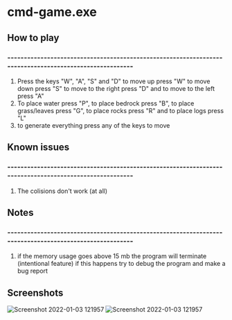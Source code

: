# cmd-game.exe

## How to play
### -------------------------------------------------------------------------------------------------------

1. Press the keys "W", "A", "S" and "D" to move up press "W" to move down press "S" to move to the right press "D" and to move to the left press "A"
2. To place water press "P", to place bedrock press "B", to place grass/leaves press "G", to place rocks press "R" and to place logs press "L"
3. to generate everything press any of the keys to move


##  Known issues
### -------------------------------------------------------------------------------------------------------
1. The colisions don't work (at all)

## Notes
### -------------------------------------------------------------------------------------------------------
1. if the memory usage goes above 15 mb the program will terminate (intentional feature) if this happens try to debug the program and make a bug report
## Screenshots
![Screenshot 2022-01-03 121957](https://user-images.githubusercontent.com/72581470/147960151-f2eb3844-31bc-4e82-8c08-1937ffee471c.png)
![Screenshot 2022-01-03 121957](https://user-images.githubusercontent.com/72581470/147960364-dea6e036-38e7-4e6d-9562-91a01f8bb737.png)
